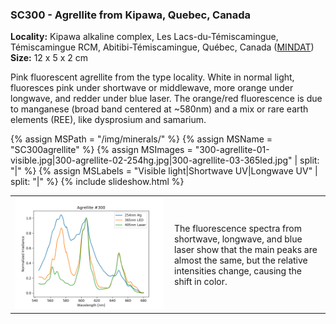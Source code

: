 
### SC300 - Agrellite from Kipawa, Quebec, Canada

**Locality:**  Kipawa alkaline complex, Les Lacs-du-Témiscamingue, Témiscamingue RCM, Abitibi-Témiscamingue, Québec, Canada ([MINDAT](https://www.mindat.org/loc-614.html))  
**Size:** 12 x 5 x 2 cm  

Pink fluorescent agrellite from the type locality. White in normal light,
fluoresces pink under shortwave or middlewave, more orange under longwave, and
redder under blue laser.  The orange/red fluorescence is due to manganese
(broad band centered at ~580nm) and a mix or rare earth elements (REE), like
dysprosium and samarium. 

{% assign MSPath = "/img/minerals/" %}
{% assign MSName = "SC300agrellite" %}
{% assign MSImages = "300-agrellite-01-visible.jpg|300-agrellite-02-254hg.jpg|300-agrellite-03-365led.jpg" | split: "|" %}
{% assign MSLabels = "Visible light|Shortwave UV|Longwave UV" | split: "|" %}
{% include slideshow.html %}

<table width="100%">
<tr>
<td with="50%"><img src="/img/spectra/300-agrellite-compare.png" width="100%" ></td>
<td width="50%" style="padding:10px">
The fluorescence spectra from shortwave, longwave, and blue laser show that the
main peaks are almost the same, but the relative intensities change, causing
the shift in color.
</td></tr></table>
<br>

